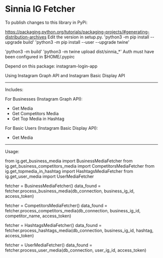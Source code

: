 # Sinnia IG Fetcher

To publish changes to this library in PyPi:

https://packaging.python.org/tutorials/packaging-projects/#generating-distribution-archives
Edit the version in setup.py. 
'python3 -m pip install --upgrade build'
'python3 -m pip install --user --upgrade twine'

'python3 -m build'
'python3 -m twine upload dist/sinnia_*'
Auth must have been configured in $HOME/.pypirc

Depend on this package: instagram-login-app



Using Instagram Graph API and Instagram Basic Display API

----

Includes:

For Businesses (Instagram Graph API):
 - Get Media
 - Get Competitors Media
 - Get Top Media in Hashtag 

For Basic Users (Instagram Basic Display API):
 - Get Media

----

Usage:

from ig.get_business_media import BusinessMediaFetcher
from ig.get_business_competitors_media import CompetitorsMediaFetcher
from ig.get_topmedia_in_hashtag import HashtagsMediaFetcher
from ig.get_user_media import UserMediaFetcher

fetcher = BusinessMediaFetcher()
data_found = fetcher.process_business_media(db_connection, business_ig_id, access_token)

fetcher = CompetitorsMediaFetcher()
data_found = fetcher.process_competitors_media(db_connection, business_ig_id, competitor_name, access_token)

fetcher = HashtagsMediaFetcher()
data_found = fetcher.process_hashtags_media(db_connection, business_ig_id, hashtag, access_token)

fetcher = UserMediaFetcher()
data_found = fetcher.process_user_media(db_connection, user_ig_id, access_token)


